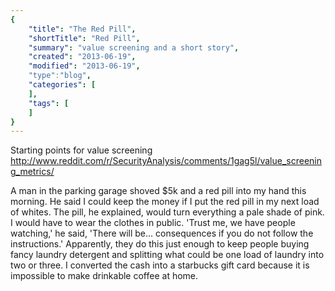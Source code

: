 ```yaml
---
{
    "title": "The Red Pill",
    "shortTitle": "Red Pill",
    "summary": "value screening and a short story",
    "created": "2013-06-19",
    "modified": "2013-06-19",
    "type":"blog",
    "categories": [
    ],
    "tags": [
    ]
}
---
```

Starting points for value screening <http://www.reddit.com/r/SecurityAnalysis/comments/1gag5l/value_screening_metrics/>

A man in the parking garage shoved $5k and a red pill into my hand this morning. He said I could keep the money if I put the red pill in my next load of whites. The pill, he explained, would turn everything a pale shade of pink. I would have to wear the clothes in public. 'Trust me, we have people watching,' he said, 'There will be... consequences if you do not follow the instructions.' Apparently, they do this just enough to keep people buying fancy laundry detergent and splitting what could be one load of laundry into two or three. I converted the cash into a starbucks gift card because it is impossible to make drinkable coffee at home.
